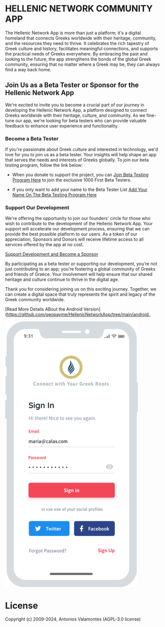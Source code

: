# HELLENIC NETWORK COMMUNITY APP

The Hellenic Network App is more than just a platform; it's a digital homeland that connects Greeks worldwide with their heritage, community, and the resources they need to thrive. It celebrates the rich tapestry of Greek culture and history, facilitates meaningful connections, and supports the practical needs of Greeks everywhere. By embracing the past and looking to the future, the app strengthens the bonds of the global Greek community, ensuring that no matter where a Greek may be, they can always find a way back home.

## Join Us as a Beta Tester or Sponsor for the Hellenic Network App

We're excited to invite you to become a crucial part of our journey in developing the Hellenic Network App, a platform designed to connect Greeks worldwide with their heritage, culture, and community. As we fine-tune our app, we're looking for beta testers who can provide valuable feedback to enhance user experience and functionality.

### Become a Beta Tester
If you're passionate about Greek culture and interested in technology, we'd love for you to join us as a beta tester. Your insights will help shape an app that serves the needs and interests of Greeks globally. To join our beta testing program, follow the link below:

+ When you donate to support the project, you can [Join Beta Testing Program Here](https://ellhn.es/donate.html) to join the exclusive 1000 First Beta Testers. 

+ If you only want to add your name to the Beta Tester List [Add Your Name On The Beta Testing Program Here](https://ellhn.es/contact.html)
 
### Support Our Development
We're offering the opportunity to join our founders' circle for those who wish to contribute to the development of the Hellenic Network App. Your support will accelerate our development process, ensuring that we can provide the best possible platform to our users. As a token of our appreciation, Sponsors and Donors will receive lifetime access to all services offered by the app at no cost.

[Support Development and Become a Sponsor](https://github.com/sponsors/geopayme)

By participating as a beta tester or supporting our development, you're not just contributing to an app; you're fostering a global community of Greeks and friends of Greece. Your involvement will help ensure that our shared heritage and culture continue to thrive in the digital age.

Thank you for considering joining us on this exciting journey. Together, we can create a digital space that truly represents the spirit and legacy of the Greek community worldwide.

[Read More Details ABout the Android Version](https://github.com/geopayme/HellenicNetworkApp/tree/main/android_


![Hellenic Network Wireframe](https://github.com/geopayme/hellenicnetworkapp/blob/main/images/Hellenic_Network_Mobile_App_Group_42.png)

# License
Copyright (c) 2009-2024, Antonios Valamontes (AGPL-3.0 license)
